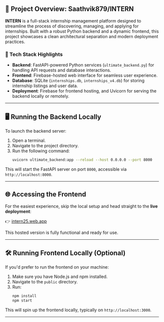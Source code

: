 
## 🚀 Project Overview: Saathvik879/INTERN

**INTERN** is a full-stack internship management platform designed to streamline the process of discovering, managing, and applying for internships. Built with a robust Python backend and a dynamic frontend, this project showcases a clean architectural separation and modern deployment practices.

### 🔧 Tech Stack Highlights
- **Backend**: FastAPI-powered Python services (`ultimate_backend.py`) for handling API requests and database interactions.
- **Frontend**: Firebase-hosted web interface for seamless user experience.
- **Database**: SQLite (`internships.db`, `internships_v4.db`) for storing internship listings and user data.
- **Deployment**: Firebase for frontend hosting, and Uvicorn for serving the backend locally or remotely.

---

## 🖥️ Running the Backend Locally

To launch the backend server:

1. Open a terminal.
2. Navigate to the project directory.
3. Run the following command:
   ```bash
   uvicorn ultimate_backend:app --reload --host 0.0.0.0 --port 8000
   ```

This will start the FastAPI server on port `8000`, accessible via `http://localhost:8000`.

---

## 🌐 Accessing the Frontend

For the easiest experience, skip the local setup and head straight to the **live deployment**:

👉 [intern25.web.app](https://intern25.web.app)

This hosted version is fully functional and ready for use.

---

## 🛠️ Running Frontend Locally (Optional)

If you'd prefer to run the frontend on your machine:

1. Make sure you have Node.js and npm installed.
2. Navigate to the `public` directory.
3. Run:
   ```bash
   npm install
   npm start
   ```

This will spin up the frontend locally, typically on `http://localhost:3000`.

---
